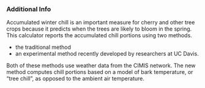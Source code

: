 ### Additional Info

Accumulated winter chill is an important measure for cherry and other tree crops because it predicts when the trees are likely to bloom in the spring. This calculator reports the accumulated chill portions using two methods.

- the traditional method  
- an experimental method recently developed by researchers at UC Davis.  

Both of these methods use weather data from the CIMIS network. The new method computes chill portions based on a model of bark temperature, or “tree chill”, as opposed to the ambient air temperature.

